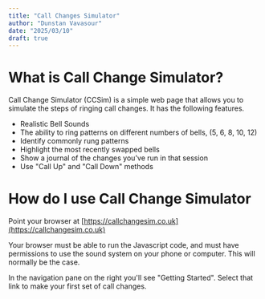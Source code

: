 ```yaml
---
title: "Call Changes Simulator"
author: "Dunstan Vavasour"
date: "2025/03/10"
draft: true
---
```

# What is Call Change Simulator?

Call Change Simulator (CCSim) is a simple web page that allows you to simulate the steps of ringing call changes. It has the following features.

- Realistic Bell Sounds
- The ability to ring patterns on different numbers of bells, (5, 6, 8, 10, 12)
- Identify commonly rung patterns
- Highlight the most recently swapped bells
- Show a journal of the changes you've run in that session
- Use "Call Up" and "Call Down" methods

# How do I use Call Change Simulator

Point your browser at [https://callchangesim.co.uk](https://callchangesim.co.uk)

Your browser must be able to run the Javascript code, and must have permissions to use the sound system on your phone or computer. This will normally be the case.

In the navigation pane on the right you'll see "Getting Started". Select that link to make your first set of call changes.


